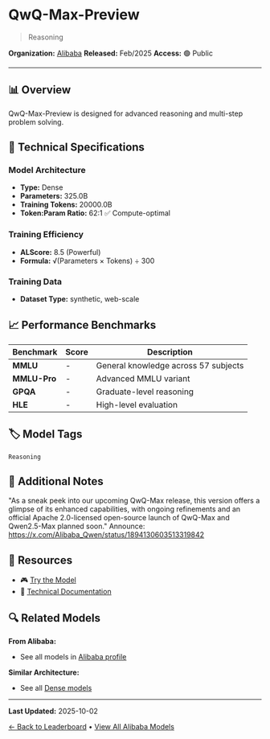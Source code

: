 # QwQ-Max-Preview

> Reasoning

**Organization:** [Alibaba](../../labs/alibaba.md)
**Released:** Feb/2025
**Access:** 🟢 Public

---

## 📊 Overview

QwQ-Max-Preview is designed for advanced reasoning and multi-step problem solving.

## 🔧 Technical Specifications

### Model Architecture
- **Type:** Dense
- **Parameters:** 325.0B
- **Training Tokens:** 20000.0B
- **Token:Param Ratio:** 62:1 ✅ Compute-optimal

### Training Efficiency
- **ALScore:** 8.5 (Powerful)
- **Formula:** √(Parameters × Tokens) ÷ 300

### Training Data
- **Dataset Type:** synthetic, web-scale

## 📈 Performance Benchmarks

| Benchmark | Score | Description |
|-----------|-------|-------------|
| **MMLU** | - | General knowledge across 57 subjects |
| **MMLU-Pro** | - | Advanced MMLU variant |
| **GPQA** | - | Graduate-level reasoning |
| **HLE** | - | High-level evaluation |

## 🏷️ Model Tags

`Reasoning`

## 📝 Additional Notes

"As a sneak peek into our upcoming QwQ-Max release, this version offers a glimpse of its enhanced capabilities, with ongoing refinements and an official Apache 2.0-licensed open-source launch of QwQ-Max and Qwen2.5-Max planned soon." Announce: https://x.com/Alibaba_Qwen/status/1894130603513319842

## 🔗 Resources

- 🎮 [Try the Model](https://chat.qwen.ai/)
- 📄 [Technical Documentation](https://qwenlm.github.io/blog/qwq-max-preview/)

## 🔍 Related Models

**From Alibaba:**
- See all models in [Alibaba profile](../../labs/alibaba.md)

**Similar Architecture:**
- See all [Dense models](../../architectures/dense.md)

---

**Last Updated:** 2025-10-02

[← Back to Leaderboard](../../README.md) • [View All Alibaba Models](../../labs/alibaba.md)
